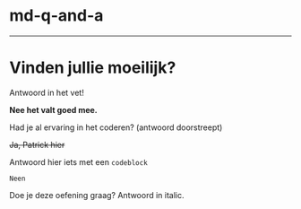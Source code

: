 # md-q-and-a
<hr>
<h1>Vinden jullie moeilijk?</h1>Antwoord in het vet!

**Nee het valt goed mee.**

Had je al ervaring in het coderen? (antwoord doorstreept) 

~~Ja, Patrick hier~~





Antwoord hier iets met een `codeblock`

`Neen`

Doe je deze oefening graag? Antwoord in italic.
